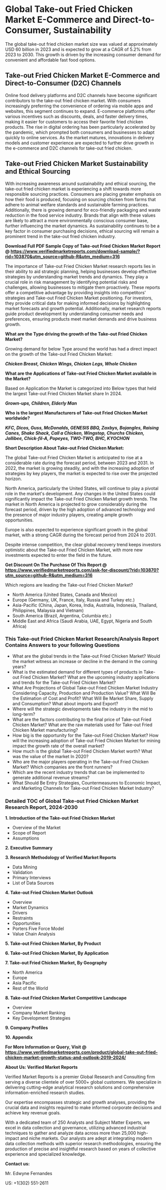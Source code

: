 <h1>Global Take-out Fried Chicken Market E-Commerce and Direct-to-Consumer, Sustainability</h1><p class=""><p>The global take-out fried chicken market size was valued at approximately USD 60 billion in 2023 and is expected to grow at a CAGR of 5.2% from 2023 to 2030. This growth is driven by the increasing consumer demand for convenient and affordable fast food options.</p><h2>Take-out Fried Chicken Market E-Commerce and Direct-to-Consumer (D2C) Channels</h2><p>Online food delivery platforms and D2C channels have become significant contributors to the take-out fried chicken market. With consumers increasingly preferring the convenience of ordering via mobile apps and websites, this segment continues to expand. E-commerce platforms offer various incentives such as discounts, deals, and faster delivery times, making it easier for customers to access their favorite fried chicken products. The rise in digital ordering has been particularly accelerated by the pandemic, which prompted both consumers and businesses to adapt quickly to online services. As the market matures, innovations in delivery models and customer experience are expected to further drive growth in the e-commerce and D2C channels for take-out fried chicken.</p><h2>Take-out Fried Chicken Market Sustainability and Ethical Sourcing</h2><p>With increasing awareness around sustainability and ethical sourcing, the take-out fried chicken market is experiencing a shift towards more responsible sourcing practices. Consumers are placing greater emphasis on how their food is produced, focusing on sourcing chicken from farms that adhere to animal welfare standards and sustainable farming practices. Additionally, there is growing demand for eco-friendly packaging and waste reduction in the food service industry. Brands that align with these values are likely to attract a more environmentally conscious consumer base, further influencing the market dynamics. As sustainability continues to be a key factor in consumer purchasing decisions, ethical sourcing will remain a prominent trend in the take-out fried chicken industry.</p></p><p class=""><strong>Download Full PDF Sample Copy of Take-out Fried Chicken Market Report @ <a href="https://www.verifiedmarketreports.com/download-sample/?rid=103870&utm_source=github-R&utm_medium=316" target="_blank">https://www.verifiedmarketreports.com/download-sample/?rid=103870&utm_source=github-R&utm_medium=316</a></strong></p><p>The importance of&nbsp;Take-out Fried Chicken Market research reports lies in their ability to aid strategic planning, helping businesses develop effective strategies by understanding market trends and dynamics. They play a crucial role in risk management by identifying potential risks and challenges, allowing businesses to mitigate them proactively. These reports offer a competitive advantage by providing insights into competitors' strategies and Take-out Fried Chicken Market positioning. For investors, they provide critical data for making informed decisions by highlighting market forecasts and growth potential. Additionally, market research reports guide product development by understanding consumer needs and preferences, ensuring products meet market demands and drive business growth.</p><p><strong>What are the&nbsp;Type driving the growth of the Take-out Fried Chicken Market?</strong></p><p id="" class="">Growing demand for below Type around the world has had a direct impact on the growth of the Take-out Fried Chicken Market:</p><p class=""><em><strong>Chicken Breast, Chicken Wings, Chicken Legs, Whole Chicken</strong></em></p><p class=""><strong>What are the&nbsp;Applications&nbsp;of Take-out Fried Chicken Market available in the Market?</strong></p><p id="" class="">Based on Application the Market is categorized into Below types that held the largest Take-out Fried Chicken Market share In 2024.</p><p class=""><em><strong>Grown-ups, Children, Elderly Man</strong></em></p><p class=""><strong>Who is the largest Manufacturers of Take-out Fried Chicken Market worldwide?</strong></p><p><em><strong>KFC, Dicos, Guss, McDonalds, GENESIS BBQ, Zaxbys, Bojangles, Raising Canes, Shake Shack, Call a Chicken, Wingstop, Churchs Chicken, Jollibee, Chick-fil-A, Popeyes, TWO-TWO, BHC, KYOCHON</strong></em></p><p id="" class=""><strong>Short Description About Take-out Fried Chicken Market:</strong></p><p>The global Take-out Fried Chicken Market is anticipated to rise at a considerable rate during the forecast period, between 2023 and 2031. In 2022, the market is growing steadily, and with the increasing adoption of strategies by key players, the market is expected to rise over the projected horizon.</p><p>North America, particularly the United States, will continue to play a pivotal role in the market's development. Any changes in the United States could significantly impact the Take-out Fried Chicken Market growth trends. The market in North America is projected to grow considerably during the forecast period, driven by the high adoption of advanced technology and the presence of major industry players, creating ample growth opportunities.</p><p>Europe is also expected to experience significant growth in the global market, with a strong CAGR during the forecast period from 2024 to 2031.</p><p>Despite intense competition, the clear global recovery trend keeps investors optimistic about the Take-out Fried Chicken Market, with more new investments expected to enter the field in the future.</p><p id="" class=""><strong>Get Discount On The Purchase Of This Report @ <a href="https://www.verifiedmarketreports.com/ask-for-discount/?rid=103870?utm_source=github-R&utm_medium=316" target="_blank">https://www.verifiedmarketreports.com/ask-for-discount/?rid=103870?utm_source=github-R&utm_medium=316</a></strong></p><p class="">Which regions are leading the Take-out Fried Chicken Market?</p><ul><li>North America (United States, Canada and Mexico)</li><li>Europe (Germany, UK, France, Italy, Russia and Turkey etc.)</li><li>Asia-Pacific (China, Japan, Korea, India, Australia, Indonesia, Thailand, Philippines, Malaysia and Vietnam)</li><li>South America (Brazil, Argentina, Columbia etc.)</li><li>Middle East and Africa (Saudi Arabia, UAE, Egypt, Nigeria and South Africa)</li></ul><h3 id="" class="">This Take-out Fried Chicken Market Research/Analysis Report Contains Answers to your following Questions</h3><ul><li>What are the global trends in the Take-out Fried Chicken Market? Would the market witness an increase or decline in the demand in the coming years?</li><li>What is the estimated demand for different types of products in Take-out Fried Chicken Market? What are the upcoming industry applications and trends for the Take-out Fried Chicken Market?</li><li>What Are Projections of Global Take-out Fried Chicken Market Industry Considering Capacity, Production and Production Value? What Will Be the Estimation of Cost and Profit? What Will Be Market Share, Supply and Consumption? What about imports and Export?</li><li>Where will the strategic developments take the industry in the mid to long-term?</li><li>What are the factors contributing to the final price of Take-out Fried Chicken Market? What are the raw materials used for Take-out Fried Chicken Market manufacturing?</li><li>How big is the opportunity for the Take-out Fried Chicken Market? How will the increasing adoption of Take-out Fried Chicken Market for mining impact the growth rate of the overall market?</li><li>How much is the global Take-out Fried Chicken Market worth? What was the value of the market In 2020?</li><li>Who are the major players operating in the Take-out Fried Chicken Market? Which companies are the front runners?</li><li>Which are the recent industry trends that can be implemented to generate additional revenue streams?</li><li>What Should Be Entry Strategies, Countermeasures to Economic Impact, and Marketing Channels for Take-out Fried Chicken Market Industry?</li></ul><h3 id="" class="">Detailed TOC of Global Take-out Fried Chicken Market Research Report, 2024-2030</h3><p id="" class=""><strong>1. Introduction of the Take-out Fried Chicken Market</strong></p><ul><li>Overview of the Market</li><li>Scope of Report</li><li>Assumptions</li></ul><p id="" class=""><strong>2. Executive Summary</strong></p><p id="" class=""><strong>3. Research Methodology of Verified Market Reports</strong></p><ul><li>Data Mining</li><li>Validation</li><li>Primary Interviews</li><li>List of Data Sources</li></ul><p id="" class=""><strong>4. Take-out Fried Chicken Market Outlook</strong></p><ul><li>Overview</li><li>Market Dynamics</li><li>Drivers</li><li>Restraints</li><li>Opportunities</li><li>Porters Five Force Model</li><li>Value Chain Analysis</li></ul><p id="" class=""><strong>5. Take-out Fried Chicken Market, By Product</strong></p><p id="" class=""><strong>6. Take-out Fried Chicken Market, By Application</strong></p><p id="" class=""><strong>7. Take-out Fried Chicken Market, By Geography</strong></p><ul><li>North America</li><li>Europe</li><li>Asia Pacific</li><li>Rest of the World</li></ul><p id="" class=""><strong>8. Take-out Fried Chicken Market Competitive Landscape</strong></p><ul><li>Overview</li><li>Company Market Ranking</li><li>Key Development Strategies</li></ul><p id="" class=""><strong>9. Company Profiles</strong></p><p id="" class=""><strong>10. Appendix</strong></p><p id="" class=""><strong>For More Information or Query, Visit @ <a href="https://www.verifiedmarketreports.com/product/global-take-out-fried-chicken-market-growth-status-and-outlook-2019-2024/" target="_blank">https://www.verifiedmarketreports.com/product/global-take-out-fried-chicken-market-growth-status-and-outlook-2019-2024/</a></strong></p><p id="" class=""><strong>About Us: Verified Market Reports</strong></p><p id="" class="">Verified Market Reports is a premier Global Research and Consulting firm serving a diverse clientele of over 5000+ global customers. We specialize in delivering cutting-edge analytical research solutions and comprehensive information-enriched research studies.</p><p id="" class="">Our expertise encompasses strategic and growth analyses, providing the crucial data and insights required to make informed corporate decisions and achieve key revenue goals.</p><p id="" class="">With a dedicated team of 250 Analysts and Subject Matter Experts, we excel in data collection and governance, utilizing advanced industrial techniques to gather and analyze data across more than 25,000 high-impact and niche markets. Our analysts are adept at integrating modern data collection methods with superior research methodologies, ensuring the production of precise and insightful research based on years of collective experience and specialized knowledge.</p><p id="" class=""><strong>Contact us:</strong></p><p id="" class="">Mr. Edwyne Fernandes</p><p id="" class="">US: +1(302) 551-2611</p>